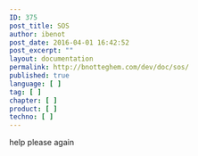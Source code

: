 ```yaml
---
ID: 375
post_title: SOS
author: ibenot
post_date: 2016-04-01 16:42:52
post_excerpt: ""
layout: documentation
permalink: http://bnotteghem.com/dev/doc/sos/
published: true
language: [ ]
tag: [ ]
chapter: [ ]
product: [ ]
techno: [ ]
---
```

help please again
